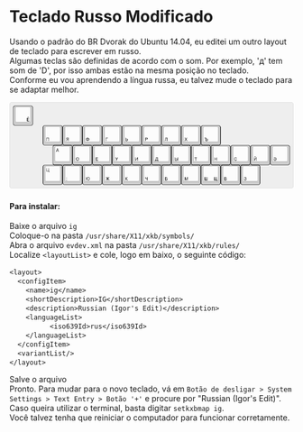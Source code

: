 # Teclado Russo Modificado
Usando o padrão do BR Dvorak do Ubuntu 14.04, eu editei um outro layout de teclado para escrever em russo.  
Algumas teclas são definidas de acordo com o som. Por exemplo, 'д' tem som de 'D', por isso ambas estão na mesma posição no teclado.  
Conforme eu vou aprendendo a língua russa, eu talvez mude o teclado para se adaptar melhor.

![](/img/keyboard-layout.png "Layout") 

#### Para instalar:  
Baixe o arquivo `ig`  
Coloque-o na pasta `/usr/share/X11/xkb/symbols/`  
Abra o arquivo `evdev.xml` na pasta `/usr/share/X11/xkb/rules/`  
Localize `<layoutList>` e cole, logo em baixo, o seguinte código:
```
<layout>
  <configItem>
    <name>ig</name>
    <shortDescription>IG</shortDescription>
    <description>Russian (Igor's Edit)</description>
    <languageList>
          <iso639Id>rus</iso639Id>
    </languageList>
  </configItem>
  <variantList/>
</layout>
```
Salve o arquivo  
Pronto. Para mudar para o novo teclado, vá em `Botão de desligar > System Settings > Text Entry > Botão '+'` e procure por "Russian (Igor's Edit)". Caso queira utilizar o terminal, basta digitar `setkxbmap ig`.  
Você talvez tenha que reiniciar o computador para funcionar corretamente.
